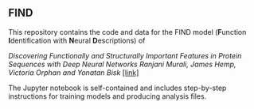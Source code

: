 ## FIND 

This repository contains the code and data for the FIND model (**F**unction **I**dentification with **N**eural **D**escriptions) of 

*Discovering Functionally and Structurally Important Features in Protein Sequences with Deep Neural Networks*
*Ranjani Murali, James Hemp, Victoria Orphan and Yonatan Bisk* [[link]](https://www.biorxiv.org/content/10.1101/592808v1)

The Jupyter notebook is self-contained and includes step-by-step instructions for training models and producing analysis files.
